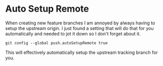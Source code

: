 
# Auto Setup Remote

When creating new feature branches I am annoyed by always having to setup the upstream origin. I just found a setting that will do that for you automatically and needed to jot it down so I don't forget about it.

`git config --global push.autoSetupRemote true`

This will effectively automatically setup the upstream tracking branch for you.

